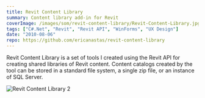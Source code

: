 ```yaml
---
title: Revit Content Library
summary: Content library add-in for Revit
coverImage: /images/som/revit-content-library/Revit-Content-Library.jpg
tags: ["C#.Net", "Revit", "Revit API", "WinForms", "UX Design"]
date: "2010-08-06"
repo: https://github.com/ericanastas/revit-content-library
---
```


Revit Content Library is a set of tools I created using the Revit API for creating shared libraries of Revit content. Content catalogs created by the tool can be stored in a standard file system, a single zip file, or an instance of SQL Server.

![Revit Content Library 2](/images/som/revit-content-library/Revit-Content-Library-2.jpg)
